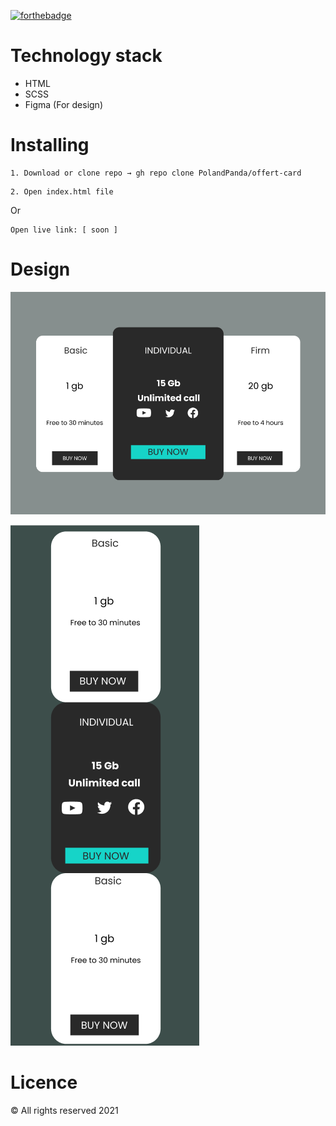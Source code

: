 [![forthebadge](https://forthebadge.com/images/badges/built-with-love.svg)](https://forthebadge.com)


Technology stack
======
* HTML
* SCSS
* Figma (For design)


Installing
======

```
1. Download or clone repo → gh repo clone PolandPanda/offert-card
```

```
2. Open index.html file
```

Or
```
Open live link: [ soon ]
```

Design
======


![Design](https://github.com/PolandPanda/offert-card/blob/master/assets/images/desktop.png)

![Design](https://github.com/PolandPanda/offert-card/blob/master/assets/images/mobile.png)

Licence
======

&copy; All rights reserved 2021


